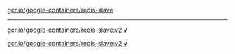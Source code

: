 [gcr.io/google-containers/redis-slave](https://hub.docker.com/r/anjia0532/google-containers.redis-slave/tags/) 

----
[gcr.io/google-containers/redis-slave:v2 √](https://hub.docker.com/r/anjia0532/google-containers.redis-slave/tags/)

[gcr.io/google-containers/redis-slave:v2 √](https://hub.docker.com/r/anjia0532/google-containers.redis-slave/tags/)

